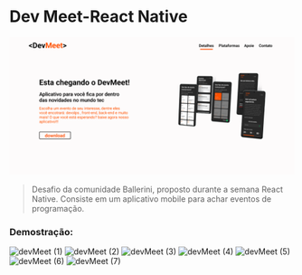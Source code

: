 # Dev Meet-React Native

<img src="https://github.com/Gu-Parlandim/devMeet-ReactNative/blob/main/src/assets/images/Screenshot%20(177).png" alt="exemplo imagem">

> Desafio da comunidade Ballerini, proposto  durante a semana React Native. Consiste em um aplicativo mobile para achar eventos de programação.

### Demostração:
![devMeet (1)](https://github.com/Gu-Parlandim/devMeet-ReactNative/assets/56051040/e30f5bdd-37a6-4038-83a9-458c58bbc96c)
![devMeet (2)](https://github.com/Gu-Parlandim/devMeet-ReactNative/assets/56051040/7b0144fd-e2df-4340-8d44-3fa20a3c70f1)
![devMeet (3)](https://github.com/Gu-Parlandim/devMeet-ReactNative/assets/56051040/a4efe49e-9adf-421d-ab9c-40d65f478d85)
![devMeet (4)](https://github.com/Gu-Parlandim/devMeet-ReactNative/assets/56051040/c4a79dfc-f089-497a-8143-b4b255f3f7dd)
![devMeet (5)](https://github.com/Gu-Parlandim/devMeet-ReactNative/assets/56051040/b42d0f6d-a5e9-407b-aa29-81927d3fa156)
![devMeet (6)](https://github.com/Gu-Parlandim/devMeet-ReactNative/assets/56051040/fd2148ca-1431-4265-9eff-9abae108644d)
![devMeet (7)](https://github.com/Gu-Parlandim/devMeet-ReactNative/assets/56051040/0dcfb9dd-21e3-4aa0-92fd-eecae853ea93)



